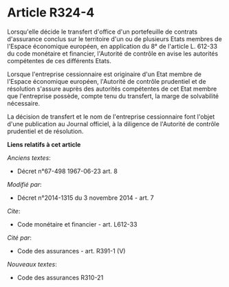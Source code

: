 # Article R324-4

Lorsqu'elle décide le transfert d'office d'un portefeuille de contrats d'assurance conclus sur le territoire d'un ou de
plusieurs Etats membres de l'Espace économique européen, en application           du 8° de l'article L. 612-33  du code
monétaire et financier, l'Autorité de contrôle en avise les autorités compétentes de ces différents Etats. 

Lorsque l'entreprise cessionnaire est originaire d'un Etat membre de l'Espace économique européen, l'Autorité de contrôle
prudentiel et de résolution s'assure auprès des autorités compétentes de cet Etat membre que l'entreprise possède, compte
tenu du transfert, la marge de solvabilité nécessaire. 

La décision de transfert et le nom de l'entreprise cessionnaire font l'objet d'une publication au Journal officiel, à la
diligence de l'Autorité de contrôle prudentiel et de résolution.

**Liens relatifs à cet article**

_Anciens textes_:

  - Décret n°67-498 1967-06-23 art. 8

_Modifié par_:

  - Décret n°2014-1315 du 3 novembre 2014 - art. 7

_Cite_:

  - Code monétaire et financier - art. L612-33

_Cité par_:

  - Code des assurances - art. R391-1 (V)

_Nouveaux textes_:

  - Code des assurances R310-21
